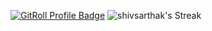 <a href="https://gitroll.io/profile/u8hmrFVfVCTalMOlwwYuKVfGicPE3" target="_blank"><img src="https://gitroll.io/api/badges/profiles/v1/u8hmrFVfVCTalMOlwwYuKVfGicPE3" alt="GitRoll Profile Badge"/></a>
![shivsarthak's Streak](https://github-readme-streak-stats.herokuapp.com/?user=shivsarthak&theme=dracula&hide_border=true)
